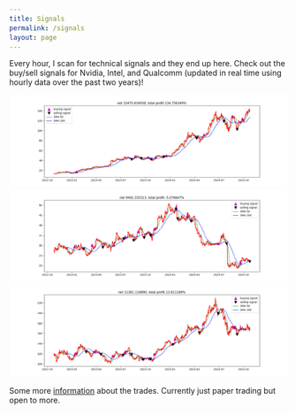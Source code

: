 ```yaml
---
title: Signals
permalink: /signals
layout: page
---
```

Every hour, I scan for technical signals and they end up here. Check out the buy/sell signals for Nvidia, Intel, and Qualcomm (updated in real time
using hourly data over the past two years)!

<img src= "monitor/NVDA.png" width="600" height="auto" />
<img src= "monitor/INTC.png" width="600" height="auto" />
<img src= "monitor/QCOM.png" width="600" height="auto" />

Some more [information](monitor/overview.txt) about the trades. 
Currently just paper trading but open to more.